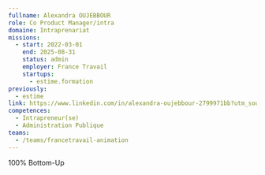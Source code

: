 ```yaml
---
fullname: Alexandra OUJEBBOUR
role: Co Product Manager/intra
domaine: Intraprenariat
missions:
  - start: 2022-03-01
    end: 2025-08-31
    status: admin
    employer: France Travail
    startups:
      - estime.formation
previously:
  - estime
link: https://www.linkedin.com/in/alexandra-oujebbour-2799971bb?utm_source=share&utm_campaign=share_via&utm_content=profile&utm_medium=android_app
competences:
  - Intrapreneur(se)
  - Administration Publique
teams:
  - /teams/francetravail-animation
---
```

100% Bottom-Up